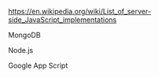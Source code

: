 
https://en.wikipedia.org/wiki/List_of_server-side_JavaScript_implementations


MongoDB

Node.js

Google App Script

